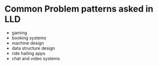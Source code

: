 # Common Problem patterns asked in LLD

- gaming
- booking systems
- machine design
- data structure design
- ride hailing apps
- chat and video systems

